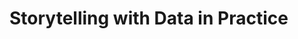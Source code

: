 # Storytelling with Data in Practice

<!-- TODO: write ~1000 words -->

<!-- TODO: add 5 activities -->
